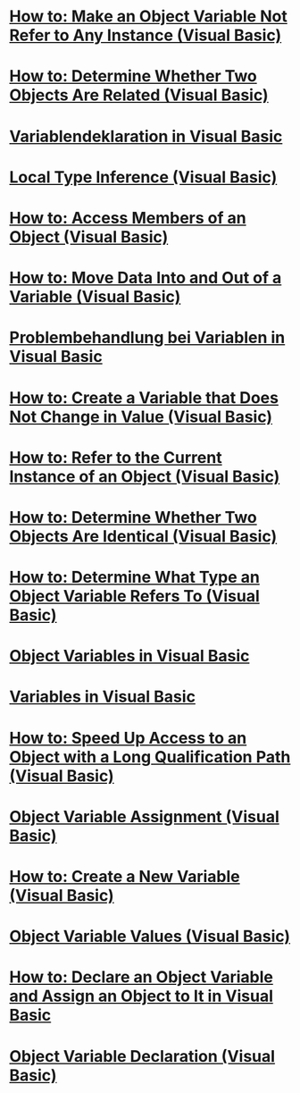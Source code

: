 # [How to: Make an Object Variable Not Refer to Any Instance (Visual Basic)](how-to-make-an-object-variable-not-refer-to-any-instance.md)
# [How to: Determine Whether Two Objects Are Related (Visual Basic)](how-to-determine-whether-two-objects-are-related.md)
# [Variablendeklaration in Visual Basic](variable-declaration.md)
# [Local Type Inference (Visual Basic)](local-type-inference.md)
# [How to: Access Members of an Object (Visual Basic)](how-to-access-members-of-an-object.md)
# [How to: Move Data Into and Out of a Variable (Visual Basic)](how-to-move-data-into-and-out-of-a-variable.md)
# [Problembehandlung bei Variablen in Visual Basic](troubleshooting-variables.md)
# [How to: Create a Variable that Does Not Change in Value (Visual Basic)](how-to-create-a-variable-that-does-not-change-in-value.md)
# [How to: Refer to the Current Instance of an Object (Visual Basic)](how-to-refer-to-the-current-instance-of-an-object.md)
# [How to: Determine Whether Two Objects Are Identical (Visual Basic)](how-to-determine-whether-two-objects-are-identical.md)
# [How to: Determine What Type an Object Variable Refers To (Visual Basic)](how-to-determine-what-type-an-object-variable-refers-to.md)
# [Object Variables in Visual Basic](object-variables.md)
# [Variables in Visual Basic](index.md)
# [How to: Speed Up Access to an Object with a Long Qualification Path (Visual Basic)](how-to-speed-up-access-to-an-object-with-a-long-qualification-path.md)
# [Object Variable Assignment (Visual Basic)](object-variable-assignment.md)
# [How to: Create a New Variable (Visual Basic)](how-to-create-a-new-variable.md)
# [Object Variable Values (Visual Basic)](object-variable-values.md)
# [How to: Declare an Object Variable and Assign an Object to It in Visual Basic](how-to-declare-an-object-variable-and-assign-an-object-to-it.md)
# [Object Variable Declaration (Visual Basic)](object-variable-declaration.md)
